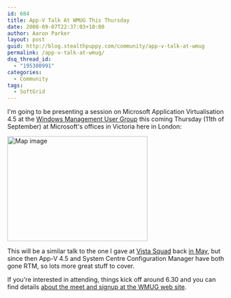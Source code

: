 ```yaml
---
id: 684
title: App-V Talk At WMUG This Thursday
date: 2008-09-07T22:37:03+10:00
author: Aaron Parker
layout: post
guid: http://blog.stealthpuppy.com/community/app-v-talk-at-wmug
permalink: /app-v-talk-at-wmug/
dsq_thread_id:
  - "195380991"
categories:
  - Community
tags:
  - SoftGrid
---
```

I'm going to be presenting a session on Microsoft Application Virtualisation 4.5 at the [Windows Management User Group](http://wmug.co.uk) this coming Thursday (11th of September) at Microsoft's offices in Victoria here in London:

<div style="padding-bottom: 0px; margin: 0px; padding-left: 0px; padding-right: 0px; display: inline; padding-top: 0px" id="scid:84E294D0-71C9-4bd0-A0FE-95764E0368D9:0976db66-16a1-40f0-b4df-bc253dacfb4b" class="wlWriterSmartContent">
  <a href="http://maps.live.com/default.aspx?v=2&cp=51.49742~-0.1399684&lvl=16&style=r&sp=aN.51.4971_-0.1409984_Microsoft%252c%2520London_&mkt=en-US&FORM=LLWR" id="map-c617ced1-c0ed-4f65-9944-f4fad1c4720b" alt="Click to view this map on Live.com" title="Click to view this map on Live.com"><img src="{{site.baseurl}}/media/2008/09/map-55eec9eafdb0.jpg" width="320" height="240" alt="Map image" /></a>
</div>

This will be a similar talk to the one I gave at [Vista Squad](http://vistasquad.co.uk/) back [in May](http://vistasquad.co.uk/blogs/scottbelton/archive/2008/05/28/vista-squad-meeting-a-new-hope-tuesday-27th-may.aspx), but since then App-V 4.5 and System Centre Configuration Manager have both gone RTM, so lots more great stuff to cover.

If you're interested in attending, things kick off around 6.30 and you can find details [about the meet and signup at the WMUG web site](http://wmug.co.uk/groups/wmug_event_content/pages/wmug-event-11th-september-2008-cardinal-place-london.aspx).